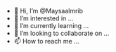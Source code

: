 - 👋 Hi, I’m @Maysaalmrib
- 👀 I’m interested in ...
- 🌱 I’m currently learning ...
- 💞️ I’m looking to collaborate on ...
- 📫 How to reach me ...

<!---
Maysaalmrib/Maysaalmrib is a ✨ special ✨ repository because its `README.md` (this file) appears on your GitHub profile.
You can click the Preview link to take a look at your changes.
--->
